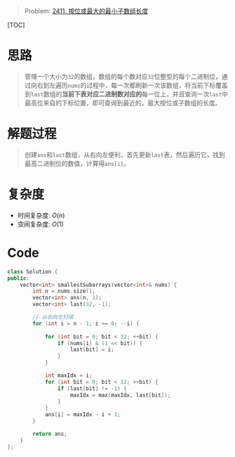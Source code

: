 
> Problem: [2411. 按位或最大的最小子数组长度](https://leetcode.cn/problems/smallest-subarrays-with-maximum-bitwise-or/description/)

[TOC]

# 思路

> 管理一个大小为`32`的数组，数组的每个数对应`32`位整型的每个二进制位，通过向右到左遍历`nums`的过程中，每一次都刷新一次该数组，将当前下标覆盖到`last`数组的**当前下表对应二进制数对应的**每一位上，并且查询一次`last`中最高位来自的下标位置，即可查询到最近的，最大按位或子数组的长度。
# 解题过程

> 创建`ans`和`last`数组，从右向左便利，首先更新`last`表，然后遍历它，找到最高二进制位的数值，计算得`ans[i]`。

# 复杂度

- 时间复杂度: $O(n)$
- 空间复杂度: $O(1)$



# Code
```C++ []
class Solution {
public:
    vector<int> smallestSubarrays(vector<int>& nums) {
        int n = nums.size();
        vector<int> ans(n, 1);
        vector<int> last(32, -1);

        // 从右向左扫描
        for (int i = n - 1; i >= 0; --i) {
            
            for (int bit = 0; bit < 32; ++bit) {
                if (nums[i] & (1 << bit)) {
                    last[bit] = i;
                }
            }

            int maxIdx = i;
            for (int bit = 0; bit < 32; ++bit) {
                if (last[bit] != -1) {
                    maxIdx = max(maxIdx, last[bit]);
                }
            }
            ans[i] = maxIdx - i + 1;
        }

        return ans;
    }
};
```
